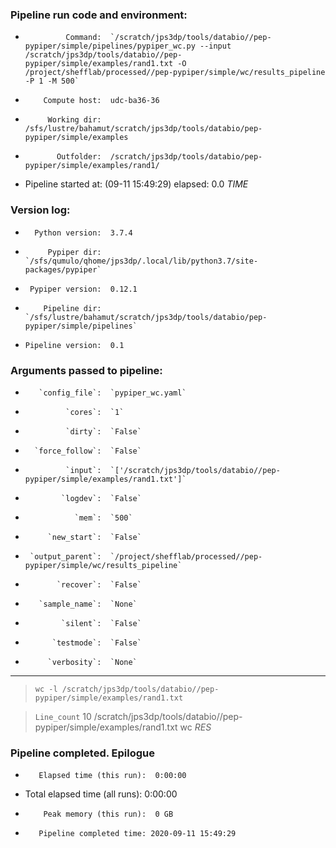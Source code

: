 ### Pipeline run code and environment:

*              Command:  `/scratch/jps3dp/tools/databio//pep-pypiper/simple/pipelines/pypiper_wc.py --input /scratch/jps3dp/tools/databio//pep-pypiper/simple/examples/rand1.txt -O /project/shefflab/processed//pep-pypiper/simple/wc/results_pipeline -P 1 -M 500`
*         Compute host:  udc-ba36-36
*          Working dir:  /sfs/lustre/bahamut/scratch/jps3dp/tools/databio/pep-pypiper/simple/examples
*            Outfolder:  /scratch/jps3dp/tools/databio/pep-pypiper/simple/examples/rand1/
*  Pipeline started at:   (09-11 15:49:29) elapsed: 0.0 _TIME_

### Version log:

*       Python version:  3.7.4
*          Pypiper dir:  `/sfs/qumulo/qhome/jps3dp/.local/lib/python3.7/site-packages/pypiper`
*      Pypiper version:  0.12.1
*         Pipeline dir:  `/sfs/lustre/bahamut/scratch/jps3dp/tools/databio/pep-pypiper/simple/pipelines`
*     Pipeline version:  0.1

### Arguments passed to pipeline:

*        `config_file`:  `pypiper_wc.yaml`
*              `cores`:  `1`
*              `dirty`:  `False`
*       `force_follow`:  `False`
*              `input`:  `['/scratch/jps3dp/tools/databio//pep-pypiper/simple/examples/rand1.txt']`
*             `logdev`:  `False`
*                `mem`:  `500`
*          `new_start`:  `False`
*      `output_parent`:  `/project/shefflab/processed//pep-pypiper/simple/wc/results_pipeline`
*            `recover`:  `False`
*        `sample_name`:  `None`
*             `silent`:  `False`
*           `testmode`:  `False`
*          `verbosity`:  `None`

----------------------------------------


> `wc -l /scratch/jps3dp/tools/databio//pep-pypiper/simple/examples/rand1.txt`

> `Line_count`	10 /scratch/jps3dp/tools/databio//pep-pypiper/simple/examples/rand1.txt	wc	_RES_

### Pipeline completed. Epilogue
*        Elapsed time (this run):  0:00:00
*  Total elapsed time (all runs):  0:00:00
*         Peak memory (this run):  0 GB
*        Pipeline completed time: 2020-09-11 15:49:29
